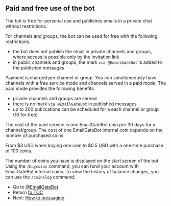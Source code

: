 ## Paid and free use of the bot

The bot is free for personal use and publishes emails in a private chat without restrictions.

For channels and groups, the bot can be used for free with the following restrictions.

- the bot does not publish the email in private channels and groups, where access is possible only by the invitation link
- in public channels and groups, the mark `via @EmailGateBot` is added to the published messages

Payment is charged per channel or group. You can simultaneously have channels with a free service mode and channels served in a paid mode.
The paid mode provides the following benefits.

- private channels and groups are served
- there is no mark `via @EmailGateBot` in published messages
- up to 200 publications can be scheduled for a each channel or group (10 for free)

The cost of the paid service is one EmailGateBot coin per 30 days for a channel/group.
The cost of one EmailGateBot internal coin depends on the number of purchased coins.

From $3 USD when buying one coin to $0.5 USD with a one-time purchase of 100 coins.

The number of coins you have is displayed on the start screen of the bot.
Using the `/buycoins` command, you can fund your account with EmailGateBot internal coins.
To view the history of balance changes, you can use the `/coinslog` command.

- Go to [@EmailGateBot](http://t.me/EmailGateBot?start=utm_KDaxQG000_github-en-paid)
- Return [to TOC](guide.md)
- Next: [How to messaging](messaging.md)
